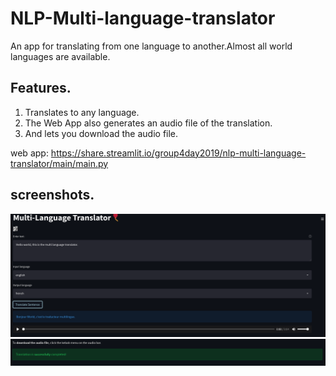 # NLP-Multi-language-translator
An app for translating from one language to another.Almost all world languages are available.

## Features.
1. Translates to any language.
2. The Web App also generates an audio file of the translation.
3. And lets you download the audio file.


web app: https://share.streamlit.io/group4day2019/nlp-multi-language-translator/main/main.py

## screenshots.
![](screenshots/result1.png)
![](screenshots/result2.png)
